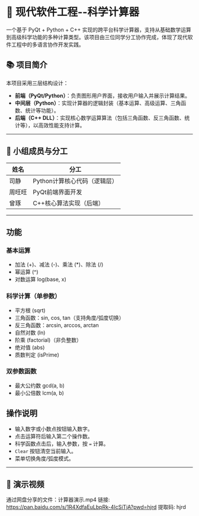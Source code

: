 # 📐 现代软件工程--科学计算器

一个基于 PyQt + Python + C++ 实现的跨平台科学计算器，支持从基础数学运算到高级科学功能的多种计算类型。该项目由三位同学分工协作完成，体现了现代软件工程中的多语言协作开发实践。

## 📚 项目简介

本项目采用三层结构设计：

- **前端（PyQt/Python）**：负责图形用户界面，接收用户输入并展示计算结果。
- **中间层（Python）**：实现计算器的逻辑封装（基本运算、高级运算、三角函数、统计等功能）。
- **后端（C++ DLL）**：实现核心数学运算算法（包括三角函数、反三角函数、统计等），以高效性能支持计算。

---

## 👥 小组成员与分工

| 姓名   | 分工                     |
|--------|--------------------------|
| 司静   | Python计算核心代码（逻辑层） |
| 周旺旺 | PyQt前端界面开发            |
| 曾琢   | C++核心算法实现（后端）      |

---
## 功能

### 基本运算
- 加法 (+)、减法 (-)、乘法 (*)、除法 (/)
- 幂运算 (^)
- 对数运算 log(base, x)

### 科学计算（单参数）
- 平方根 (sqrt)
- 三角函数：sin, cos, tan（支持角度/弧度切换）
- 反三角函数：arcsin, arccos, arctan
- 自然对数 (ln)
- 阶乘 (factorial)（非负整数）
- 绝对值 (abs)
- 质数判定 (isPrime)

### 双参数函数
- 最大公约数 gcd(a, b)
- 最小公倍数 lcm(a, b)

## 操作说明
- 输入数字或小数点按钮输入数字。
- 点击运算符后输入第二个操作数。
- 科学函数点击后，输入参数，按 `=` 计算。
- `Clear` 按钮清空当前输入。
- 菜单切换角度/弧度模式。
---

## 📸 演示视频
通过网盘分享的文件：计算器演示.mp4
链接: https://pan.baidu.com/s/1R4XdfaEuLbpRk-4IcSiTjA?pwd=hjrd 提取码: hjrd



